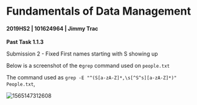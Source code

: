 # Fundamentals of Data Management

#### 2019HS2 |  101624964 | Jimmy Trac 

**Past Task 1.1.3** 

Submission 2 - Fixed First names starting with S showing up

Below is a screenshot of the e`grep` command used on `people.txt`

The command used as `grep -E "^(S[a-zA-Z]*,\s[^S^s][a-zA-Z]*)" People.txt`,

![1565147312608](H:\repos\fundamentals-of-data-management\pt1.1.3\p1.1.3.assets\1565147312608.png)
